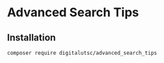 # Advanced Search Tips

## Installation

````
composer require digitalutsc/advanced_search_tips
````
